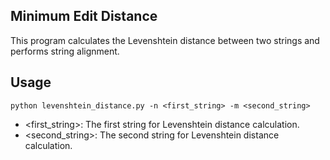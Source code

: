 ## Minimum Edit Distance

This program calculates the Levenshtein distance between two strings and performs string alignment.

## Usage

```shell
python levenshtein_distance.py -n <first_string> -m <second_string>
```

-   <first_string>: The first string for Levenshtein distance calculation.
-   <second_string>: The second string for Levenshtein distance calculation.
